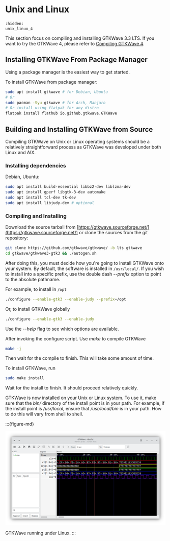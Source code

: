 # Unix and Linux

```{toctree}
:hidden:
unix_linux_4
```

This section focus on compiling and installing GTKWave 3.3 LTS.
If you want to try the GTKWave 4, please refer to
[Compiling GTKWave 4](unix_linux_4.md).

## Installing GTKWave From Package Manager

Using a package manager is the easiest way to get started.

To install GTKWave from package manager:
```bash
sudo apt install gtkwave # for Debian, Ubuntu
# Or
sudo pacman -Syu gtkwave # for Arch, Manjaro
# Or install using flatpak for any distro
flatpak install flathub io.github.gtkwave.GTKWave
```

## Building and Installing GTKWave from Source

Compiling GTKWave on Unix or Linux operating systems should be a
relatively straightforward process as GTKWave was developed under both
Linux and AIX.

### Installing dependencies

Debian, Ubuntu:
```bash
sudo apt install build-essential libbz2-dev liblzma-dev
sudo apt install gperf libgtk-3-dev automake
sudo apt install tcl-dev tk-dev
sudo apt install libjudy-dev # optional
```

### Compiling and Installing

Download the source tarball from
[https://gtkwave.sourceforge.net/](https://gtkwave.sourceforge.net/)
or clone the sources from the git repository:

```bash
git clone https://github.com/gtkwave/gtkwave/ -b lts gtkwave
cd gtkwave/gtkwave3-gtk3 && ./autogen.sh
```

After doing this, you must decide how you're going
to install GTKWave onto your system. By default, the
software is installed in `/usr/local/`. If you wish to
install into a specific prefix, use the double dash
\--*prefix* option to point to the absolute pathname. 

For example, to install in `/opt`

```bash
./configure --enable-gtk3 --enable-judy --prefix=/opt
```

Or, to install GTKWave globally

```bash
./configure --enable-gtk3 --enable-judy
```
Use the \--*help* flag to see which options are available.

After invoking the configure script. Use *make* to compile GTKWave
```bash
make -j
```

Then wait for the compile to finish. This will take some amount of
time.

To install GTKWave, run

```bash
sudo make install
```

Wait for the install to finish. It should proceed relatively quickly.


GTKWave is now installed on your Unix or Linux system. To use it, make
sure that the *bin/* directory of the install point is in your path.
For example, if the install point is */usr/local*, ensure that
*/usr/local/bin* is in your path. How to do this will vary from shell to
shell.

:::{figure-md}

![GTKWave running under Linux.](../_static/images/gtkwave.png)

GTKWave running under Linux.
:::
